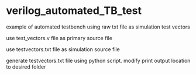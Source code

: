 # verilog_automated_TB_test
example of automated testbench using raw txt file as simulation test vectors


use test_vectors.v file as primary source file

use testvectors.txt file as simulation source file

generate testvectors.txt file using python script. modify print output location to desired folder
